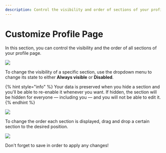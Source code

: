 ```yaml
---
description: Control the visibility and order of sections of your profile page
---
```


# Customize Profile Page

In this section, you can control the visibility and the order of all sections of your profile page.

![](../../.gitbook/assets/fiscal-host\_fiscal-host-settings\_profile-page-settings\_page-visibility\_2020-07-13.png)

To change the visibility of a specific section, use the dropdown menu to change its state to either **Always visible** or **Disabled**.

{% hint style="info" %}
Your data is preserved when you hide a section and you'll be able to re-enable it whenever you want. If hidden, the section will be hidden for everyone — including you — and you will not be able to edit it.
{% endhint %}

![](../../.gitbook/assets/fiscal-host\_fiscal-host-settings\_page-visibility\_dropdown\_2020-07-13.gif)

To change the order each section is displayed, drag and drop a certain section to the desired position.

![](../../.gitbook/assets/fiscal-host\_fiscal-host-settings\_page-visibility\_change-order\_2020-07-13.gif)

Don't forget to save in order to apply any changes!

